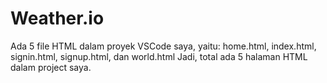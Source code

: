 # Weather.io
Ada 5 file HTML dalam proyek VSCode saya, yaitu: home.html, index.html, signin.html, signup.html, dan world.html Jadi, total ada 5 halaman HTML dalam project saya.
